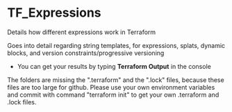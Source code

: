 # TF_Expressions
Details how different expressions work in Terraform 

Goes into detail regarding string templates, for expressions, splats, dynamic blocks, and version constraints/progressive versioning

- You can get your results by typing **Terraform Output** in the console

The folders are missing the ".terraform" and the ".lock" files, because these files are too large for github. Please use your own environment variables and commit with command "terraform init" to get your own .terraform and .lock files.
